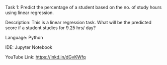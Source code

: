 Task 1: Predict the percentage of a student based on the no. of study hours using linear regression.

Description: This is a linear regression task. What will be the predicted score if a student studies for 9.25 hrs/ day?

Language: Python

IDE: Jupyter Notebook

YouTube Link: https://lnkd.in/dGvKWfq
